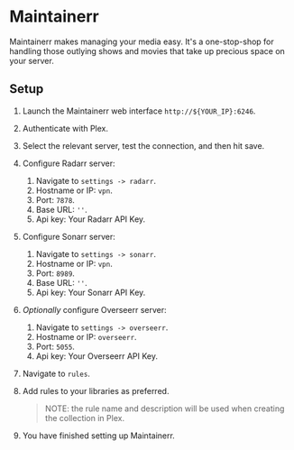 # Maintainerr

Maintainerr makes managing your media easy. It's a one-stop-shop for handling those outlying shows and movies that take up precious space on your server.

## Setup

1. Launch the Maintainerr web interface `http://${YOUR_IP}:6246`.
2. Authenticate with Plex.
3. Select the relevant server, test the connection, and then hit save.

4. Configure Radarr server:
   1. Navigate to `settings -> radarr`.
   2. Hostname or IP: `vpn`.
   3. Port: `7878`.
   4. Base URL: `''`.
   5. Api key: Your Radarr API Key.
5. Configure Sonarr server:
   1. Navigate to `settings -> sonarr`.
   2. Hostname or IP: `vpn`.
   3. Port: `8989`.
   4. Base URL: `''`.
   5. Api key: Your Sonarr API Key.
6. _Optionally_ configure Overseerr server:
   1. Navigate to `settings -> overseerr`.
   2. Hostname or IP: `overseerr`.
   3. Port: `5055`.
   4. Api key: Your Overseerr API Key.
7. Navigate to `rules`.
8. Add rules to your libraries as preferred.
   > NOTE: the rule name and description will be used when creating the collection in Plex.
9. You have finished setting up Maintainerr.
